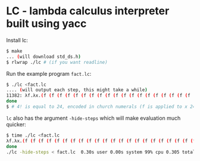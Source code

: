 # LC - lambda calculus interpreter built using yacc

Install lc:
```sh
$ make
... (will download std_ds.h)
$ rlwrap ./lc # (if you want readline)
```

Run the example program `fact.lc`:
```sh
$ ./lc <fact.lc
.... (will output each step, this might take a while)
11382: λf.λx.(f (f (f (f (f (f (f (f (f (f (f (f (f (f (f (f (f (f (f (f (f (f (f (f x))))))))))))))))))))))))
done
$ # 4! is equal to 24, encoded in church numerals (f is applied to x 24 times)
```

`lc` also has the argument `-hide-steps` which will make evaluation much quicker:
```sh
$ time ./lc <fact.lc
λf.λx.(f (f (f (f (f (f (f (f (f (f (f (f (f (f (f (f (f (f (f (f (f (f (f (f x))))))))))))))))))))))))
done
./lc -hide-steps < fact.lc  0.30s user 0.00s system 99% cpu 0.305 total
```
